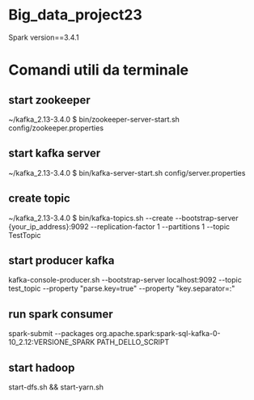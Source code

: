 # Big_data_project23

Spark version==3.4.1

# Comandi utili da terminale

## start zookeeper

~/kafka_2.13-3.4.0 $ bin/zookeeper-server-start.sh config/zookeeper.properties

## start kafka server

~/kafka_2.13-3.4.0 $ bin/kafka-server-start.sh config/server.properties

## create topic 

~/kafka_2.13-3.4.0 $ bin/kafka-topics.sh --create --bootstrap-server {your_ip_address}:9092 --replication-factor 1 --partitions 1 --topic TestTopic

## start producer kafka

kafka-console-producer.sh --bootstrap-server localhost:9092 --topic test_topic --property "parse.key=true" --property "key.separator=:"

## run spark consumer

spark-submit --packages org.apache.spark:spark-sql-kafka-0-10_2.12:VERSIONE_SPARK         PATH_DELLO_SCRIPT

## start hadoop

start-dfs.sh && start-yarn.sh


